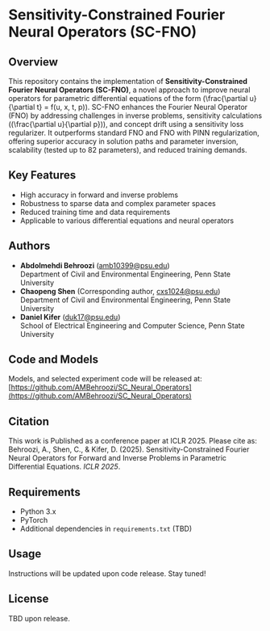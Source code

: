 # Sensitivity-Constrained Fourier Neural Operators (SC-FNO)

## Overview
This repository contains the implementation of **Sensitivity-Constrained Fourier Neural Operators (SC-FNO)**, a novel approach to improve neural operators for parametric differential equations of the form \(\frac{\partial u}{\partial t} = f(u, x, t, p)\). SC-FNO enhances the Fourier Neural Operator (FNO) by addressing challenges in inverse problems, sensitivity calculations (\(\frac{\partial u}{\partial p}\)), and concept drift using a sensitivity loss regularizer. It outperforms standard FNO and FNO with PINN regularization, offering superior accuracy in solution paths and parameter inversion, scalability (tested up to 82 parameters), and reduced training demands.

## Key Features
- High accuracy in forward and inverse problems
- Robustness to sparse data and complex parameter spaces
- Reduced training time and data requirements
- Applicable to various differential equations and neural operators

## Authors
- **Abdolmehdi Behroozi** (amb10399@psu.edu)  
  Department of Civil and Environmental Engineering, Penn State University  
- **Chaopeng Shen** (Corresponding author, cxs1024@psu.edu)  
  Department of Civil and Environmental Engineering, Penn State University  
- **Daniel Kifer** (duk17@psu.edu)  
  School of Electrical Engineering and Computer Science, Penn State University  

## Code and Models
Models, and selected experiment code will be released at:  
[https://github.com/AMBehroozi/SC_Neural_Operators](https://github.com/AMBehroozi/SC_Neural_Operators)

## Citation
This work is Published as a conference paper at ICLR 2025. Please cite as:  
Behroozi, A., Shen, C., & Kifer, D. (2025). Sensitivity-Constrained Fourier Neural Operators for Forward and Inverse Problems in Parametric Differential Equations. *ICLR 2025*.

## Requirements
- Python 3.x
- PyTorch
- Additional dependencies in `requirements.txt` (TBD)

## Usage
Instructions will be updated upon code release. Stay tuned!

## License
TBD upon release.